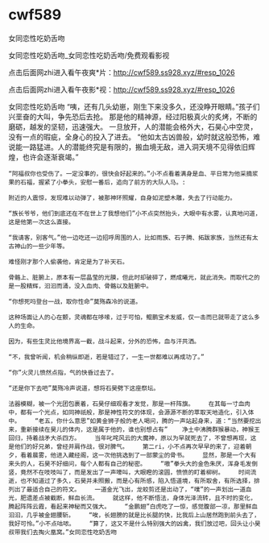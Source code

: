 # cwf589
女同恋性吃奶舌吻

女同恋性吃奶舌吻_女同恋性吃奶舌吻/免费观看影视

点击后面网zhi进入看午夜爽*片：http://cwf589.ss928.xyz/#resp_1026

点击后面网zhi进入看午夜影*视：http://cwf589.ss928.xyz/#resp_1026

女同恋性吃奶舌吻    “咦，还有几头幼崽，刚生下来没多久，还没睁开眼睛。”孩子们兴垩奋的大叫，争先恐后去抢。    那是他的精神源，经过阳极真火的炙烤，不断的磨砺，越发的坚韧，迅速强大。    一旦放开，人的潜能会格外大，石昊心中空灵，没有一点的瑕疵，全身心的投入了进去。    “他如太古凶兽般，幼时就这般恐怖，难说能一路猛进。人的潜能终究是有限的，搬血境无敌，进入洞天境不见得依旧辉煌，也许会逐渐衰竭。”

    “阿福叔你也受伤了。一定没事的，很快会好起来的。”小不点看着满身是血、平日常为他采摘浆果的石福，握紧了小拳头，安慰一番后，追向了前方的大队人马。:

    附近的人震惊，发现难以动弹了，被那神环照耀，自身如泥塑木雕，失去了行动能力。

    “族长爷爷，他们到底还在不在世上了我想他们”小不点突然抬头，大眼中有水雾，认真地问道，这是他第一次这么直接。

    “我请客，别客气。”他一边吃还一边招呼周围的人，比如雨族、石子腾、拓跋家族，当然还有太古神山的一些少年等。

    难怪刚才那个人偷袭他，肯定是为了补天石。

    骨骼上、脏腑上，原本有一层晶莹的光膜，但此时却破碎了，燃成曦光，就此消失。而取代之的是一股精辉，汩汩而涌，没入血肉、骨骼以及脏腑中。

    “你想死吗登台一战，取你性命”莫殇森冷的说道。

    这种场面让人的心在颤，灵魂都在哆嗦，过于可怕，鲲鹏宝术发威，仅一击而已就带走了这么多人的生命。

    因为，有些生灵比他境界高一截，战斗起来，分外的恐怖，血与汗共洒。

    “不，我曾听闻，机会稍纵即逝，若是错过了，一生一世都难以再成功了。”

    “你”火灵儿愤然点指，气的快昏过去了。

    “还是你下去吧”莫殇冷声说道，想将石昊劈下这座祭坛。

    法器模糊，被一个光团包裹着，石昊仔细观看才发觉，那是一杆阵旗。    在其每一寸血肉中，都有一个光点，如同神祇般，那是神性符文的体现，会源源不断的萃取天地造化，引入体中。    “老五，你什么意思”如黄金狮子般的老人喝问，腾的一声站起身来，道：“当然要挖出来，重新接续在昊儿的体内，这是属于他的，谁也别想占有”    净土中沸腾群猴暴动，神猴王回归，持着战矛大杀四方。    当年叱咤风云的大魔神，原以为早就死去了，不曾想再现，这是他们的好兄弟，曾经并肩作战，很对脾气。    第二ri，小不点再次早早的来了，迎着朝夕，看着晨雾，他进入藏经阁，这一次他挑选到了一部蒙尘的骨书。    显然，那是一个大有来头的人，石昊不好细问，每个人都有自己的秘密。    “嗷”拳头大的金色朱厌，浑身毛发倒竖，竟然不在吱吱叫了，而是发出了一声嚎叫，大眼瞪的滚圆，愤愤的盯着柳树。    时间流逝，也不知道过了多久，石昊并未照搬，而是心有所感，陷入悟道境，有所取舍，有所选择，排列出了最适合自己的符文。    一道金光飞出，龙蛟剪还是出动了，“噗”的一声划出一道血光，肥遗差点被截断，鲜血长流。    就这样，他不断悟法，身体光泽流转，且不时的变化，腾起阵阵云霞，看起来神秘而又强大。    “金鹏翅”白虎吃了一惊，感觉腹部一凉，那里鲜血汩汩，几乎被金翅腰斩。    “唉，长翅膀的就是比长腿的快，比我后上山居然跑到前头去了，我好可怜。”小不点咕哝。    “算了，这又不是什么特别强大的凶禽，我们放过吧，回头让小昊叔带我们去掏火凰窝。”女同恋性吃奶舌吻
